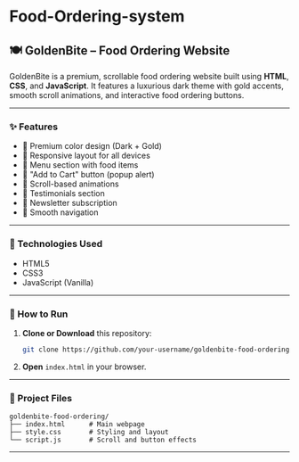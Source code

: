 # Food-Ordering-system
## 🍽️ GoldenBite – Food Ordering Website

GoldenBite is a premium, scrollable food ordering website built using **HTML**, **CSS**, and **JavaScript**. It features a luxurious dark theme with gold accents, smooth scroll animations, and interactive food ordering buttons.

---

### ✨ Features

* 🖤 Premium color design (Dark + Gold)
* 📱 Responsive layout for all devices
* 🍕 Menu section with food items
* 🛒 "Add to Cart" button (popup alert)
* 📜 Scroll-based animations
* 💬 Testimonials section
* 📧 Newsletter subscription
* 🔗 Smooth navigation

---

### 🔧 Technologies Used

* HTML5
* CSS3
* JavaScript (Vanilla)

---

### 🚀 How to Run

1. **Clone or Download** this repository:

   ```bash
   git clone https://github.com/your-username/goldenbite-food-ordering.git
   ```

2. **Open** `index.html` in your browser.

---

### 📁 Project Files

```
goldenbite-food-ordering/
├── index.html      # Main webpage
├── style.css       # Styling and layout
└── script.js       # Scroll and button effects
```

---
